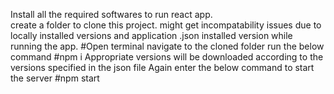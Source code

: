 


Install all the required softwares to run react app.<br/>
create a folder to clone this project.
might get incompatability issues due to locally installed versions and  application .json installed version while running the app.
#Open terminal navigate to the cloned folder run the below command
#npm i
Appropriate versions will be downloaded according to the versions specified in the json file
Again  enter the below command to start the server
#npm start
